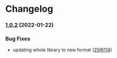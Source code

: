 # Changelog

### [1.0.2](https://github.com/mdvorak/esp-double-reset/compare/v1.0.1...v1.0.2) (2022-01-22)


### Bug Fixes

* updating whole library to new format ([25f6114](https://github.com/mdvorak/esp-double-reset/commit/25f61142298f9eb8c819bad2df10497275ae417c))
